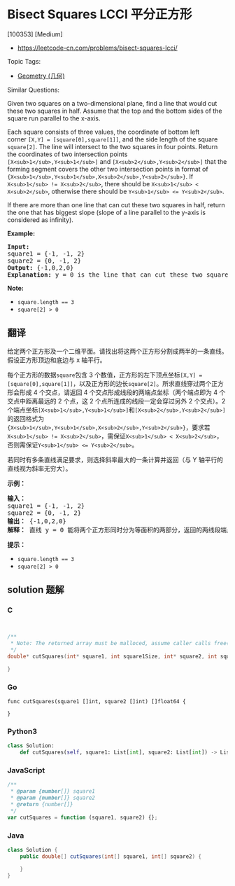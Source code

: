 # Bisect Squares LCCI 平分正方形

[100353] [Medium]

- https://leetcode-cn.com/problems/bisect-squares-lcci/

Topic Tags:

- [Geometry (几何)](https://leetcode-cn.com/tag/geometry/)

Similar Questions:

Given two squares on a two-dimensional plane, find a line that would cut these two squares in half. Assume that the top and the bottom sides of the square run parallel to the x-axis.

Each square consists of three values, the coordinate of bottom left corner `[X,Y] = [square[0],square[1]]`, and the side length of the square `square[2]`. The line will intersect to the two squares in four points. Return the coordinates of two intersection points `[X<sub>1</sub>,Y<sub>1</sub>]` and `[X<sub>2</sub>,Y<sub>2</sub>]` that the forming segment covers the other two intersection points in format of `{X<sub>1</sub>,Y<sub>1</sub>,X<sub>2</sub>,Y<sub>2</sub>}`. If `X<sub>1</sub> != X<sub>2</sub>`, there should be `X<sub>1</sub> < X<sub>2</sub>`, otherwise there should be `Y<sub>1</sub> <= Y<sub>2</sub>`.

If there are more than one line that can cut these two squares in half, return the one that has biggest slope (slope of a line parallel to the y-axis is considered as infinity).

**Example:**

<pre><strong>Input: </strong>
square1 = {-1, -1, 2}
square2 = {0, -1, 2}
<strong>Output:</strong> {-1,0,2,0}
<strong>Explanation:</strong> y = 0 is the line that can cut these two squares in half.
</pre>

**Note:**

- `square.length == 3`
- `square[2] > 0`

## 翻译

给定两个正方形及一个二维平面。请找出将这两个正方形分割成两半的一条直线。假设正方形顶边和底边与 x 轴平行。

每个正方形的数据`square`包含 3 个数值，正方形的左下顶点坐标`[X,Y] = [square[0],square[1]]`，以及正方形的边长`square[2]`。所求直线穿过两个正方形会形成 4 个交点，请返回 4 个交点形成线段的两端点坐标（两个端点即为 4 个交点中距离最远的 2 个点，这 2 个点所连成的线段一定会穿过另外 2 个交点）。2 个端点坐标`[X<sub>1</sub>,Y<sub>1</sub>]`和`[X<sub>2</sub>,Y<sub>2</sub>]`的返回格式为`{X<sub>1</sub>,Y<sub>1</sub>,X<sub>2</sub>,Y<sub>2</sub>}`，要求若`X<sub>1</sub> != X<sub>2</sub>`，需保证`X<sub>1</sub> < X<sub>2</sub>`，否则需保证`Y<sub>1</sub> <= Y<sub>2</sub>`。

若同时有多条直线满足要求，则选择斜率最大的一条计算并返回（与 Y 轴平行的直线视为斜率无穷大）。

**示例：**

<pre><strong>输入：</strong>
square1 = {-1, -1, 2}
square2 = {0, -1, 2}
<strong>输出：</strong> {-1,0,2,0}
<strong>解释：</strong> 直线 y = 0 能将两个正方形同时分为等面积的两部分，返回的两线段端点为[-1,0]和[2,0]
</pre>

**提示：**

- `square.length == 3`
- `square[2] > 0`

## solution 题解

### C

```c


/**
 * Note: The returned array must be malloced, assume caller calls free().
 */
double* cutSquares(int* square1, int square1Size, int* square2, int square2Size, int* returnSize){

}


```

### Go

```golang
func cutSquares(square1 []int, square2 []int) []float64 {

}
```

### Python3

```python
class Solution:
    def cutSquares(self, square1: List[int], square2: List[int]) -> List[float]:
```

### JavaScript

```javascript
/**
 * @param {number[]} square1
 * @param {number[]} square2
 * @return {number[]}
 */
var cutSquares = function (square1, square2) {};
```

### Java

```java
class Solution {
    public double[] cutSquares(int[] square1, int[] square2) {

    }
}
```
